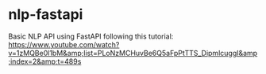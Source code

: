 # nlp-fastapi
Basic NLP API using FastAPI following this tutorial: https://www.youtube.com/watch?v=1zMQBe0l1bM&amp;list=PLoNzMCHuvBe6Q5aFpPtTTS_DipmlcuggI&amp;index=2&amp;t=489s
